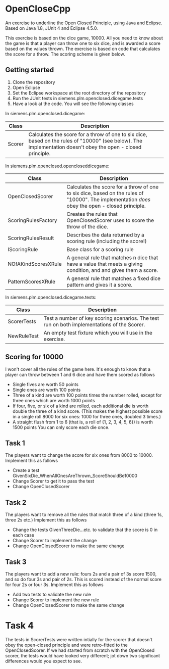 # OpenCloseCpp
An exercise to underline the Open Closed Principle, using Java and Eclipse. 
Based on Java 1.8, JUnit 4 and Eclipse 4.5.0.

This exercise is based on the dice game, 10000. All you need to know about the game is that a player can throw one to six dice, and is awarded a score based on the values thrown. 
The exercise is based on code that calculates the score for a throw. The scoring scheme is given below. 

## Getting started

1. Clone the repository 
2. Open Eclipse
3. Set the Eclipse workspace at the root directory of the repository
4. Run the JUnit tests in siemens.plm.openclosed.dicegame.tests 
5. Have a look at the code. You will see the following classes

In siemens.plm.openclosed.dicegame:

| Class | Description |
|-------|-------------|
| Scorer | Calculates the score for a throw of one to six dice, based on the rules of "10000" (see below). The implementation doesn't obey the open - closed principle.|

In siemens.plm.openclosed.opencloseddicegame:

| Class | Description |
|-------|-------------|
| OpenClosedScorer | Calculates the score for a throw of one to six dice, based on the rules of "10000". The implementation *does* obey the open - closed principle.|
| ScoringRulesFactory | Creates the rules that OpenClosedScorer uses to score the throw of the dice. |
| ScoringRulesResult | Describes the data returned by a scoring rule (including the score!) |
| IScoringRule | Base class for a scoring rule |
| NOfAKindScoresXRule | A general rule that matches n dice that have a value that meets a giving condition, and and gives them a score. |
| PatternScoresXRule | A  general rule that matches a fixed dice pattern and gives it a score. |

In siemens.plm.openclosed.dicegame.tests:

| Class | Description |
|-------|-------------|
| ScorerTests | Test a number of key scoring scenarios. The test run on both implementations of the Scorer. |
| NewRuleTest | An empty test fixture which you will use in the exercise. |

## Scoring for 10000
I won't cover all the rules of the game here. It's enough to know that a player can throw between 1 and 6 dice and have them scored
as follows

* Single fives are worth 50 points
* Single ones are worth 100 points
* Three of a kind are worth 100 points times the number rolled, except for three ones which are worth 1000 points
* If four, five, or six of a kind are rolled, each additional die is worth double the three of a kind score. (This makes the highest possible score in a single roll 8000 for six ones: 1000 for three ones, doubled 3 times.)
* A straight flush from 1 to 6 (that is, a roll of {1, 2, 3, 4, 5, 6}) is worth 1500 points
You can only score each die once.

## Task 1
The players want to change the score for six ones from 8000 to 10000.
Implement this as follows

* Create a test GivenSixDie_WhenAllOnesAreThrown_ScoreShouldBe10000
* Change Scorer to get it to pass the test
* Change OpenClosedScorer

## Task 2
The players want to remove all the rules that match three of a kind (three 1s, three 2s etc.) 
Implement this as follows

* Change the tests GivenThreeDie...etc. to validate that the score is 0 in each case
* Change Scorer to implement the change
* Change OpenClosedScorer to make the same change

## Task 3
The players want to add a new rule: fours 2s and a pair of 3s score 1500, and so do four 3s and pair of 2s. This is scored instead of the normal score for four 2s or four 3s.
Implement this as follows

* Add two tests to validate the new rule
* Change Scorer to implement the new rule
* Change OpenClosedScorer to make the same change

# Task 4
The tests in ScorerTests were written intially for the scorer that doesn't obey the open-closed principle and were retro-fitted to the OpenClosedScorer. If we had started from 
scratch with the OpenClosed scorer, the tests would have looked very different; jot down two significant differences would you expect to see.

